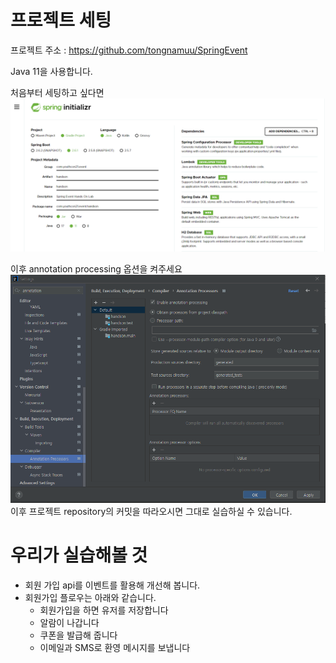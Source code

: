 # 프로젝트 세팅 #
프로젝트 주소 : https://github.com/tongnamuu/SpringEvent

Java 11을 사용합니다. 

처음부터 세팅하고 싶다면
![img.png](images/img.png)

이후 annotation processing 옵션을 켜주세요
![img_1.png](images/img_1.png)
이후 프로젝트 repository의 커밋을 따라오시면 그대로 실습하실 수 있습니다.

# 우리가 실습해볼 것 #
- 회원 가입 api를 이벤트를 활용해 개선해 봅니다. 
- 회원가입 플로우는 아래와 같습니다.
  - 회원가입을 하면 유저를 저장합니다
  - 알람이 나갑니다
  - 쿠폰을 발급해 줍니다
  - 이메일과 SMS로 환영 메시지를 보냅니다 
